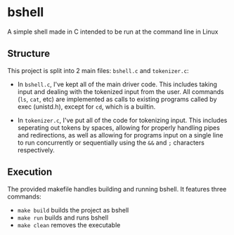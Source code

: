 # bshell
A simple shell made in C intended to be run at the command line in Linux

## Structure
This project is split into 2 main files: `bshell.c` and `tokenizer.c`: 

- In `bshell.c`, I've kept all of the main driver code. This includes taking input and dealing with the tokenized input from the user. All commands (`ls`, `cat`, etc) are implemented as calls to existing programs called by exec (unistd.h), except for `cd`, which is a builtin.

- In `tokenizer.c`, I've put all of the code for tokenizing input. This includes seperating out tokens by spaces, allowing for properly handling pipes and redirections, as well as allowing for programs input on a single line to run concurrently or sequentially using the `&&` and `;` characters respectively.

## Execution
The provided makefile handles building and running bshell. It features three commands:

- `make build` builds the project as bshell
- `make run` builds and runs bshell
- `make clean` removes the executable
